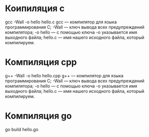 # Коипиляция c
  gcc -Wall -o hello hello.c
        gcc — компилятор для языка программирования C;
        -Wall — ключ вывода всех предупреждений компилятора;
        -o hello — с помощью ключа -o указывается имя выходного файла;
        hello.c — имя нашего исходного файла, который компилируем.

  
# Компиляция cpp
  g++ -Wall -o hello hello.cpp
        g++ — компилятор для языка программирования C;
        -Wall — ключ вывода всех предупреждений компилятора;
        -o hello — с помощью ключа -o указывается имя выходного файла;
        hello.c — имя нашего исходного файла, который компилируем.
        
# Компиляция go
  go build hello.go
  
  
